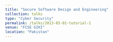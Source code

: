 ```yaml
---
title: "Secure Software Design and Engineering"
collection: talks
type: "Cyber Security"
permalink: /talks/2013-03-01-tutorial-1
venue: "FCSE GIKI"
location: "Pakistan"
---
```


